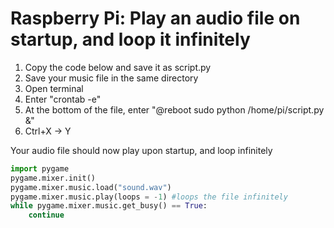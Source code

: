 # Raspberry Pi: Play an audio file on startup, and loop it infinitely

1. Copy the code below and save it as script.py
2. Save your music file in the same directory
3. Open terminal
4. Enter "crontab -e"
5. At the bottom of the file, enter "@reboot sudo python /home/pi/script.py &"
6. Ctrl+X -> Y

Your audio file should now play upon startup, and loop infinitely

```python
import pygame
pygame.mixer.init()
pygame.mixer.music.load("sound.wav")
pygame.mixer.music.play(loops = -1) #loops the file infinitely
while pygame.mixer.music.get_busy() == True:
	continue
```